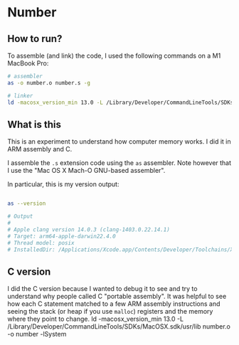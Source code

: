 # Number

## How to run?

To assemble (and link) the code, I used the following commands on a M1 MacBook Pro:

```zsh
# assembler
as -o number.o number.s -g

# linker
ld -macosx_version_min 13.0 -L /Library/Developer/CommandLineTools/SDKs/MacOSX.sdk/usr/lib number.o -o number -lSystem

```

## What is this

This is an experiment to understand how computer memory works.
I did it in ARM assembly and C.

I assemble the `.s` extension code using the `as` assembler.
Note however that I use the "Mac OS X Mach-O GNU-based assembler".

In particular, this is my version output:

```zsh

as --version

# Output
#
# Apple clang version 14.0.3 (clang-1403.0.22.14.1)
# Target: arm64-apple-darwin22.4.0
# Thread model: posix
# InstalledDir: /Applications/Xcode.app/Contents/Developer/Toolchains/XcodeDefault.xctoolchain/usr/bin

```

## C version

I did the C version because I wanted to debug it to see and try
to understand why people called C "portable assembly". It was
helpful to see how each C statement matched to a few ARM assembly
instructions and seeing the stack  (or heap if you use `malloc`)
registers and the memory where they point to change.
ld -macosx_version_min 13.0 -L /Library/Developer/CommandLineTools/SDKs/MacOSX.sdk/usr/lib number.o -o number -lSystem
